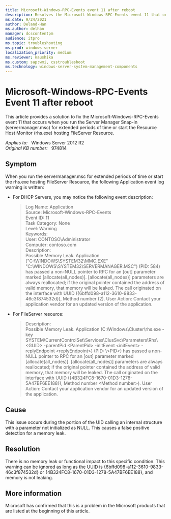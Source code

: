 ```yaml
---
title: Microsoft-Windows-RPC-Events event 11 after reboot
description: Resolves the Microsoft-Windows-RPC-Events event 11 that occurs when you run the Server Manager Snap-in (servermanager.msc) for extended periods of time or start the Resource Host Monitor (rhs.exe) hosting FileServer Resource.
ms.date: 9/24/2021
author: Deland-Han
ms.author: delhan
manager: dcscontentpm
audience: itpro
ms.topic: troubleshooting
ms.prod: windows-server
localization_priority: medium
ms.reviewer: kaushika
ms.custom: sap:wmi, csstroubleshoot
ms.technology: windows-server-system-management-components
---
```

# Microsoft-Windows-RPC-Events Event 11 after reboot

This article provides a solution to fix the Microsoft-Windows-RPC-Events event 11 that occurs when you run the Server Manager Snap-in (servermanager.msc) for extended periods of time or start the Resource Host Monitor (rhs.exe) hosting FileServer Resource.

_Applies to:_ &nbsp; Windows Server 2012 R2  
_Original KB number:_ &nbsp; 974814

## Symptom

When you run the servermanager.msc for extended periods of time or start the rhs.exe hosting FileServer Resource, the following Application event log warning is written:

- For DHCP Servers, you may notice the following event description:

    > Log Name: Application  
    Source: Microsoft-Windows-RPC-Events  
    Event ID: 11  
    Task Category: None  
    Level: Warning  
    Keywords:  
    User: CONTOSO\Administrator  
    Computer: contoso.com  
    Description:  
    Possible Memory Leak. Application ("C:\WINDOWS\SYSTEM32\MMC.EXE" "C:\WINDOWS\SYSTEM32\SERVERMANAGER.MSC") (PID: 584) has passed a non-NULL pointer to RPC for an [out] parameter marked [allocate(all_nodes)]. [allocate(all_nodes)] parameters are always reallocated; if the original pointer contained the address of valid memory, that memory will be leaked. The call originated on the interface with UUID ({6bffd098-a112-3610-9833-46c3f874532d}), Method number (2). User Action: Contact your application vendor for an updated version of the application.

- For FileServer resource:

    > Description:  
    Possible Memory Leak. Application (C:\Windows\Cluster\rhs.exe -key SYSTEM\CurrentControlSet\Services\ClusSvc\Parameters\Rhs\\\<GUID> -parentPid \<ParentPid> -initEvent \<initEvent> -replyEndpoint \<replyEndpoint>) (PID: \\\<PID>) has passed a non-NULL pointer to RPC for an [out] parameter marked [allocate(all_nodes)]. [allocate(all_nodes)] parameters are always reallocated; if the original pointer contained the address of valid memory, that memory will be leaked. The call originated on the interface with UUID ({4B324FC8-1670-01D3-1278-5A47BF6EE188}), Method number \<Method number>). User Action: Contact your application vendor for an updated version of the application.

## Cause

This issue occurs during the portion of the UID calling an internal structure with a parameter not initialized as NULL. This causes a false positive detection for a memory leak.

## Resolution

There is no memory leak or functional impact to this specific condition. This warning can be ignored as long as the UUID is {6bffd098-a112-3610-9833-46c3f874532d} or {4B324FC8-1670-01D3-1278-5A47BF6EE188}, and memory is not leaking.

## More information

Microsoft has confirmed that this is a problem in the Microsoft products that are listed at the beginning of this article.
